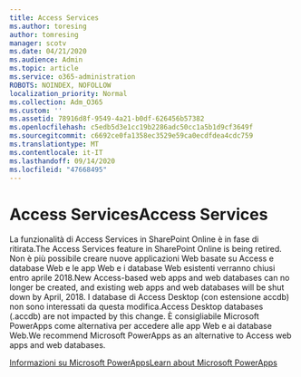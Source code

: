 ```yaml
---
title: Access Services
ms.author: toresing
author: tomresing
manager: scotv
ms.date: 04/21/2020
ms.audience: Admin
ms.topic: article
ms.service: o365-administration
ROBOTS: NOINDEX, NOFOLLOW
localization_priority: Normal
ms.collection: Adm_O365
ms.custom: ''
ms.assetid: 78916d8f-9549-4a21-b0df-626456b57382
ms.openlocfilehash: c5edb5d3e1cc19b2286adc50cc1a5b1d9cf3649f
ms.sourcegitcommit: c6692ce0fa1358ec3529e59ca0ecdfdea4cdc759
ms.translationtype: MT
ms.contentlocale: it-IT
ms.lasthandoff: 09/14/2020
ms.locfileid: "47668495"
---
```

# <a name="access-services"></a><span data-ttu-id="4b1ec-102">Access Services</span><span class="sxs-lookup"><span data-stu-id="4b1ec-102">Access Services</span></span>

<span data-ttu-id="4b1ec-103">La funzionalità di Access Services in SharePoint Online è in fase di ritirata.</span><span class="sxs-lookup"><span data-stu-id="4b1ec-103">The Access Services feature in SharePoint Online is being retired.</span></span> <span data-ttu-id="4b1ec-104">Non è più possibile creare nuove applicazioni Web basate su Access e database Web e le app Web e i database Web esistenti verranno chiusi entro aprile 2018.</span><span class="sxs-lookup"><span data-stu-id="4b1ec-104">New Access-based web apps and web databases can no longer be created, and existing web apps and web databases will be shut down by April, 2018.</span></span> <span data-ttu-id="4b1ec-105">I database di Access Desktop (con estensione accdb) non sono interessati da questa modifica.</span><span class="sxs-lookup"><span data-stu-id="4b1ec-105">Access Desktop databases (.accdb) are not impacted by this change.</span></span> <span data-ttu-id="4b1ec-106">È consigliabile Microsoft PowerApps come alternativa per accedere alle app Web e ai database Web.</span><span class="sxs-lookup"><span data-stu-id="4b1ec-106">We recommend Microsoft PowerApps as an alternative to Access web apps and web databases.</span></span> 
  
[<span data-ttu-id="4b1ec-107">Informazioni su Microsoft PowerApps</span><span class="sxs-lookup"><span data-stu-id="4b1ec-107">Learn about Microsoft PowerApps</span></span>](https://powerapps.microsoft.com/)
  